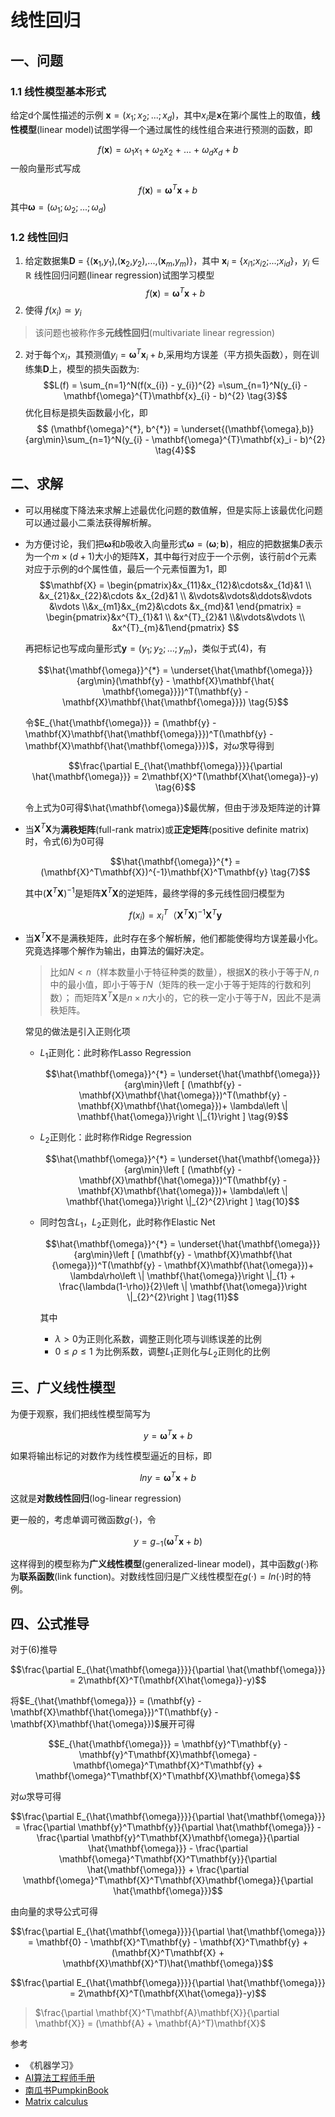 # 线性回归

## 一、问题

### 1.1 **线性模型基本形式**

 给定d个属性描述的示例 $\mathbf{x} = (x_{1};x_{2};...;x_{d})$，其中$x_{i}$是$\mathbf{x}$在第$i$个属性上的取值，**线性模型**(linear model)试图学得一个通过属性的线性组合来进行预测的函数，即

$$f(\mathbf{x}) = \omega_{1}x_{1} + \omega_{2}x_{2}\ +\ ...\ + \ \omega_{d}x_{d} + b \tag{1}$$
一般向量形式写成

$$f(\mathbf{x}) = \mathbf{\omega}^{T}\mathbf{x} + b \tag{2}$$
其中$\mathbf{\omega} = (\omega_{1};\omega_{2};...;\omega_{d})$

### 1.2 **线性回归**

1. 给定数据集$\mathbf{D}$ = {($\mathbf{x}_{1}$,$y_{1}$),($\mathbf{x}_{2}$,$y_{2}$),...,($\mathbf{x}_{m}$,$y_{m}$)}，其中 $\mathbf{x}_{i}$ = {$x_{i1}$;$x_{i2}$;...;$x_{id}$}，$y_{i}$ $\in$ $\mathbb{R}$
   线性回归问题(linear regression)试图学习模型
   $$f(\mathbf{x}) = \mathbf{\omega}^{T}\mathbf{x} + b$$
2. 使得$\ f(x_{i}) \simeq y_{i}$

> 该问题也被称作多**元线性回归**(multivariate linear regression)

2. 对于每个$x_{i}$，其预测值$y_{i} = \mathbf{\omega}^{T}\mathbf{x}_{i} + b$,采用均方误差（平方损失函数），则在训练集$\mathbf{D}$上，模型的损失函数为:
   $$L(f) = \sum_{n=1}^N(f(x_{i}) - y_{i})^{2} =\sum_{n=1}^N(y_{i} - \mathbf{\omega}^{T}\mathbf{x}_{i} - b)^{2} \tag{3}$$
   优化目标是损失函数最小化，即
   $$ (\mathbf{\omega}^{*}, b^{*}) = \underset{(\mathbf{\omega},b)}{arg\min}\sum_{n=1}^N(y_{i} - \mathbf{\omega}^{T}\mathbf{x}_i - b)^{2} \tag{4}$$

## 二、求解

- 可以用梯度下降法来求解上述最优化问题的数值解，但是实际上该最优化问题可以通过最小二乘法获得解析解。

- 为方便讨论，我们把$\mathbf{\omega}$和$b$吸收入向量形式$\mathbf{\omega} = (\mathbf{\omega};\mathbf{b})$，相应的把数据集$D$表示为一个$m\times(d+1)$大小的矩阵$\mathbf{X}$，其中每行对应于一个示例，该行前d个元素对应于示例的d个属性值，最后一个元素恒置为1，即$$\mathbf{X} =  \begin{pmatrix}&x_{11}&x_{12}&\cdots&x_{1d}&1 \\ &x_{21}&x_{22}&\cdots &x_{2d}&1 \\ &\vdots&\vdots&\ddots&\vdots  &\vdots \\&x_{m1}&x_{m2}&\cdots &x_{md}&1 \end{pmatrix} =  \begin{pmatrix}&x^{T}_{1}&1 \\ &x^{T}_{2}&1 \\&\vdots&\vdots \\ &x^{T}_{m}&1\end{pmatrix} $$

  再把标记也写成向量形式$\mathbf{y} = (y_{1};y_{2};…;y_{m})$，类似于式(4)，有

  $$\hat{\mathbf{\omega}}^{*} = \underset{\hat{\mathbf{\omega}}}{arg\min}(\mathbf{y} - \mathbf{X}\mathbf{\hat{ \mathbf{\omega}}})^T(\mathbf{y} - \mathbf{X}\mathbf{\hat{\mathbf{\omega}}}) \tag{5}$$

  令$E_{\hat{\mathbf{\omega}}} = (\mathbf{y} - \mathbf{X}\mathbf{\hat{\mathbf{\omega}}})^T(\mathbf{y} - \mathbf{X}\mathbf{\hat{\mathbf{\omega}}})$，对$\hat{\omega}$求导得到

  $$\frac{\partial E_{\hat{\mathbf{\omega}}}}{\partial \hat{\mathbf{\omega}}} = 2\mathbf{X}^T(\mathbf{X\hat{\omega}}-y) \tag{6}$$

  令上式为0可得$\hat{\mathbf{\omega}}$最优解，但由于涉及矩阵逆的计算

- 当$\mathbf{X}^T\mathbf{X}$为**满秩矩阵**(full-rank matrix)或**正定矩阵**(positive definite matrix)时，令式(6)为0可得

  $$\hat{\mathbf{\omega}}^{*} = (\mathbf{X}^T\mathbf{X})^{-1}\mathbf{X}^T\mathbf{y} \tag{7}$$

  其中$(\mathbf{X}^T\mathbf{X})^{-1}$是矩阵$\mathbf{X}^T\mathbf{X}$的逆矩阵，最终学得的多元线性回归模型为

  $$f(x_{i}) = x_{i}^T（\mathbf{X}^T\mathbf{X})^{-1}\mathbf{X}^T\mathbf{y} \tag{8}$$

- 当$\mathbf{X}^T\mathbf{X}$不是满秩矩阵，此时存在多个解析解，他们都能使得均方误差最小化。究竟选择哪个解作为输出，由算法的偏好决定。

  > 比如$N < n$（样本数量小于特征种类的数量），根据$\mathbf{X}$的秩小于等于$N,n$中的最小值，即小于等于$N$（矩阵的秩一定小于等于矩阵的行数和列数）； 而矩阵$\mathbf{X}^T\mathbf{X}$是$n\times n$大小的，它的秩一定小于等于$N$，因此不是满秩矩阵。

  常见的做法是引入正则化项

  - $L_{1}$正则化：此时称作Lasso Regression

    $$\hat{\mathbf{\omega}}^{*} = \underset{\hat{\mathbf{\omega}}}{arg\min}\left [ (\mathbf{y} - \mathbf{X}\mathbf{\hat{\omega}})^T(\mathbf{y} - \mathbf{X}\mathbf{\hat{\omega}})+ \lambda\left \|  \mathbf{\hat{\omega}}\right \|_{1}\right ] \tag{9}$$

  - $L_{2}$正则化：此时称作Ridge Regression

    $$\hat{\mathbf{\omega}}^{*} = \underset{\hat{\mathbf{\omega}}}{arg\min}\left [ (\mathbf{y} - \mathbf{X}\mathbf{\hat{\omega}})^T(\mathbf{y} - \mathbf{X}\mathbf{\hat{\omega}})+ \lambda\left \|  \mathbf{\hat{\omega}}\right \|_{2}^{2}\right ] \tag{10}$$

  - 同时包含$L_{1}$，$L_{2}$正则化，此时称作Elastic Net

    $$\hat{\mathbf{\omega}}^{*} = \underset{\hat{\mathbf{\omega}}}{arg\min}\left [ (\mathbf{y} - \mathbf{X}\mathbf{\hat  {\omega}})^T(\mathbf{y} - \mathbf{X}\mathbf{\hat{\omega}})+ \lambda\rho\left \|  \mathbf{\hat{\omega}}\right \|_{1} + \frac{\lambda(1-\rho)}{2}\left \|  \mathbf{\hat{\omega}}\right \|_{2}^{2}\right ] \tag{11}$$

    其中

    - $\lambda > 0$为正则化系数，调整正则化项与训练误差的比例
    - $0\leqslant\rho\leqslant1$ 为比例系数，调整$L_{1}$正则化与$L_{2}$正则化的比例

## 三、广义线性模型

为便于观察，我们把线性模型简写为

$$y = \mathbf{\omega}^{T}\mathbf{x} + b \tag{12}$$

如果将输出标记的对数作为线性模型逼近的目标，即

$$lny = \mathbf{\omega}^{T}\mathbf{x} + b \tag{13}$$

这就是**对数线性回归**(log-linear regression)

更一般的，考虑单调可微函数$g(·)$，令

$$y = g_{-1}(\mathbf{\omega}^{T}\mathbf{x} + b) \tag{14}$$

这样得到的模型称为**广义线性模型**(generalized-linear model)，其中函数$g(·)$称为**联系函数**(link function)。对数线性回归是广义线性模型在$g(·) = ln(·)$时的特例。

## 四、公式推导

对于(6)推导

$$\frac{\partial E_{\hat{\mathbf{\omega}}}}{\partial \hat{\mathbf{\omega}}} = 2\mathbf{X}^T(\mathbf{X\hat{\omega}}-y)$$

将$E_{\hat{\mathbf{\omega}}} = (\mathbf{y} - \mathbf{X}\mathbf{\hat{\omega}})^T(\mathbf{y} - \mathbf{X}\mathbf{\hat{\omega}})$展开可得

$$E_{\hat{\mathbf{\omega}}} = \mathbf{y}^T\mathbf{y} - \mathbf{y}^T\mathbf{X}\mathbf{\omega} - \mathbf{\omega}^T\mathbf{X}^T\mathbf{y} + \mathbf{\omega}^T\mathbf{X}^T\mathbf{X}\mathbf{\omega}$$

对$\hat{\omega}$求导可得

$$\frac{\partial E_{\hat{\mathbf{\omega}}}}{\partial \hat{\mathbf{\omega}}} = \frac{\partial  \mathbf{y}^T\mathbf{y}}{\partial \hat{\mathbf{\omega}}} - \frac{\partial \mathbf{y}^T\mathbf{X}\mathbf{\omega}}{\partial \hat{\mathbf{\omega}}} - \frac{\partial \mathbf{\omega}^T\mathbf{X}^T\mathbf{y}}{\partial \hat{\mathbf{\omega}}} + \frac{\partial \mathbf{\omega}^T\mathbf{X}^T\mathbf{X}\mathbf{\omega}}{\partial \hat{\mathbf{\omega}}}$$

由向量的求导公式可得

$$\frac{\partial E_{\hat{\mathbf{\omega}}}}{\partial \hat{\mathbf{\omega}}} = \mathbf{0} - \mathbf{X}^T\mathbf{y} - \mathbf{X}^T\mathbf{y} + (\mathbf{X}^T\mathbf{X} + \mathbf{X}\mathbf{X}^T)\hat{\mathbf{\omega}}$$

$$\frac{\partial E_{\hat{\mathbf{\omega}}}}{\partial \hat{\mathbf{\omega}}} = 2\mathbf{X}^T(\mathbf{X\hat{\omega}}-y)$$

> $\frac{\partial \mathbf{X}^T\mathbf{A}\mathbf{X}}{\partial \mathbf{X}} = (\mathbf{A} + \mathbf{A}^T)\mathbf{X}$

参考

- 《机器学习》
- [AI算法工程师手册](<http://www.huaxiaozhuan.com/%E7%BB%9F%E8%AE%A1%E5%AD%A6%E4%B9%A0/chapters/1_linear.html>)
- [南瓜书PumpkinBook](<https://datawhalechina.github.io/pumpkin-book/#/chapter3/chapter3>)
- [Matrix calculus](<https://en.wikipedia.org/wiki/Matrix_calculus#Scalar-by-vector_identities>)